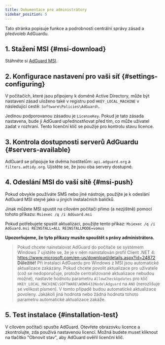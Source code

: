 ```yaml
---
title: Dokumentace pro administrátory
sidebar_position: 5
---
```


Tato stránka popisuje funkce a podrobnosti centrální správy zásad a předvoleb AdGuardu.

## 1. Stažení MSI {#msi-download}

Stáhněte si [AdGuard MSI](https://cdn.adtidy.org/distr/windows/AdGuard.msi).

## 2. Konfigurace nastavení pro vaši síť {#settings-configuring}

V počítačích, které jsou připojeny k doméně Active Directory, může být nastavení zásad uloženo také v registru pod `HKEY_LOCAL_MACHINE` v následující cestě: `Software\Policies\AdGuard\`.

Jedinou podporovanou zásadou je `LicenseKey`. Pokud je tato zásada nastavena, bude ji AdGuard upřednostňovat před tím, co může uživatel zadat v rozhraní. Tento licenční klíč se použije pro kontrolu stavu licence.

## 3. Kontrola dostupnosti serverů AdGuardu {#servers-available}

AdGuard se připojuje ke dvěma hostitelům: `api.adguard.org` a `filters.adtidy.org`. Ujistěte se, že jsou oba servery dostupné.

## 4. Odeslání MSI do vaší sítě {#msi-push}

Pokud obvykle používáte SMS nebo jiné nástroje, použijte je k odeslání AdGuard MSI stejně jako u jiných instalačních balíčků.

Jinak můžete MSI spustit na cílovém počítači přímo (a nezjištně) pomocí tohoto příkazu: `Msiexec /q /i AdGuard.msi`

Pokud potřebujete spustit aktualizaci, použijte tento příkaz: `Msiexec /q /i AdGuard.msi REINSTALL=ALL REINSTALLMODE=vomus`

**Upozorňujeme, že tyto příkazy musíte spouštět s právy administrátora.**

> Pokud chcete nainstalovat AdGuard do počítače se systémem Windows 7 ujistěte se, že je v něm nainstalován profil Client .NET 4: https://www.microsoft.com/en-us/download/details.aspx?id=24872
> **Důležité!** Při instalaci AdGuardu pro Windows z MSI jsou automatické aktualizace zakázány. Pokud chcete povolit aktualizace pro uživatele (což se nedoporučuje, protože centralizované aktualizace nebudou možné), nastavte hodnotu parametru `AllowCheckUpdates` pro klíč `HKEY_LOCAL_MACHINE\SOFTWARE\WOW6432Node\Adguard` na `ANO` (nerozlišuje se velikost písmen). V tomto případě budou automatické aktualizace povoleny. Jakákoli jiná hodnota nebo žádná hodnota tohoto parametru automatické aktualizace zakáže.

## 5. Test instalace {#installation-test}

V cílovém počítači spusťte AdGuard. Otevřete obrazovku licence a zkontrolujte, zda používá nastavenou licenci. Možná budete muset kliknout na tlačítko "Obnovit stav", aby AdGuard ověřil licenční klíč.
